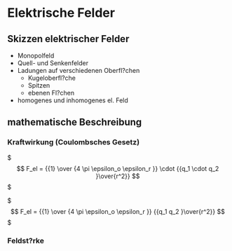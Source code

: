 # Elektrische Felder

## Skizzen elektrischer Felder

* Monopolfeld
* Quell- und Senkenfelder
* Ladungen auf verschiedenen Oberfl?chen
    * Kugeloberfl?che
    * Spitzen
    * ebenen Fl?chen
* homogenes und inhomogenes el. Feld

## mathematische Beschreibung

### Kraftwirkung (Coulombsches Gesetz)

$$$
F_el = {{1} \over {4 \pi \epsilon_o \epsilon_r }} \cdot {{q_1 \cdot q_2 }\over{r^2}}
$$$

$$$
F_el = {{1} \over {4 \pi \epsilon_o \epsilon_r }} {{q_1 q_2 }\over{r^2}}
$$$

### Feldst?rke

